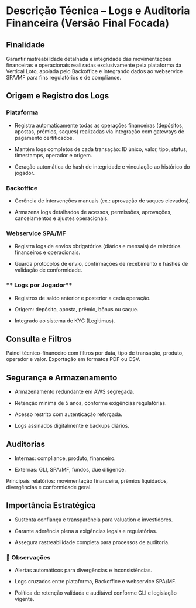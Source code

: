 # **Descrição Técnica – Logs e Auditoria Financeira (Versão Final Focada)**

## **Finalidade**

Garantir rastreabilidade detalhada e integridade das movimentações financeiras e operacionais realizadas exclusivamente pela plataforma da Vertical Loto, apoiada pelo Backoffice e integrando dados ao webservice SPA/MF para fins regulatórios e de compliance.

## **Origem e Registro dos Logs**

### **Plataforma**

- Registra automaticamente todas as operações financeiras (depósitos, apostas, prêmios, saques) realizadas via integração com gateways de pagamento certificados.

- Mantém logs completos de cada transação: ID único, valor, tipo, status, timestamps, operador e origem.

- Geração automática de hash de integridade e vinculação ao histórico do jogador.

### **Backoffice**

- Gerência de intervenções manuais (ex.: aprovação de saques elevados).

- Armazena logs detalhados de acessos, permissões, aprovações, cancelamentos e ajustes operacionais.

### **Webservice SPA/MF**

- Registra logs de envios obrigatórios (diários e mensais) de relatórios financeiros e operacionais.

- Guarda protocolos de envio, confirmações de recebimento e hashes de validação de conformidade.

### ** Logs por Jogador**

- Registros de saldo anterior e posterior a cada operação.

- Origem: depósito, aposta, prêmio, bônus ou saque.

- Integrado ao sistema de KYC (Legitimus).

## **Consulta e Filtros**

Painel técnico-financeiro com filtros por data, tipo de transação, produto, operador e valor. Exportação em formatos PDF ou CSV.

## **Segurança e Armazenamento**

- Armazenamento redundante em AWS segregada.

- Retenção mínima de 5 anos, conforme exigências regulatórias.

- Acesso restrito com autenticação reforçada.

- Logs assinados digitalmente e backups diários.

## **Auditorias**

- Internas: compliance, produto, financeiro.

- Externas: GLI, SPA/MF, fundos, due diligence.

Principais relatórios: movimentação financeira, prêmios liquidados, divergências e conformidade geral.

## **Importância Estratégica**

- Sustenta confiança e transparência para valuation e investidores.

- Garante aderência plena a exigências legais e regulatórias.

- Assegura rastreabilidade completa para processos de auditoria.

### **📌 Observações**

- Alertas automáticos para divergências e inconsistências.

- Logs cruzados entre plataforma, Backoffice e webservice SPA/MF.

- Política de retenção validada e auditável conforme GLI e legislação vigente.

&nbsp;
